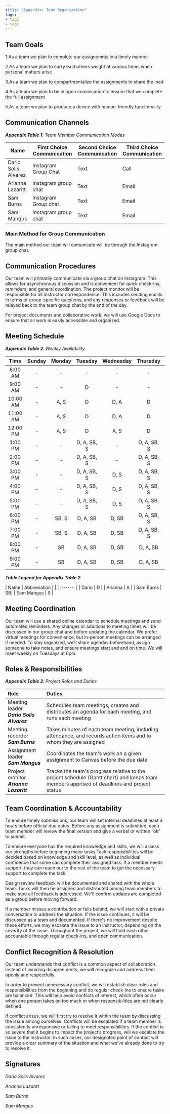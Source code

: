 ```yaml
---
title: "Appendix: Team Organization"
tags:
- tag1
- tag2
---
```


## Team Goals

1.As a team we plan to complete our assignemnts in a timely manner

2.As a team we plan to carry eachothers weight at various times when personal matters arise

3.As a team we plan to compartmentalize the assignments to share the load

4.As a team we plan to be in open cominication to ensure that we complete the full assignment

5.As a team we plan to produce a device with human-friendly functionality

## Communication Channels

_**Appendix Table 1**: Team Member Communication Modes_

|Name                 | First Choice Communication | Second Choice Communication | Third Choice Communication |
|---------------------|----------------------------|-----------------------------|----------------------------|
|Dario Solis Alvarez |  Instagram Group Chat | Text | Call |
|Arianna Lazaritt |  Instagram group chat | Text | Email |
|Sam Burns |  Instagram Group chat |  Text | Email |
|Sam Mangus |  Instagram group chat | Text | Email |

### Main Method for Group Communication

The main method our team will comunicate will be through the Instagram group chat.
 
## Communication Procedures

Our team will primarily communicate via a group chat on Instagram. This allows for asynchronous discussion and is convenient for quick check-ins, reminders, and general coordination. The project monitor will be responsible for all instructor correspondence. This includes sending emails in terms of group-specific questions, and any responses or feedback will be relayed back to the team group chat by the end of the day.

For project documents and collaborative work, we will use Google Docs to ensure that all work is easily accessible and organized.

## Meeting Schedule

_**Appendix Table 2**: Weekly Availability_

| Time | Sunday | Monday | Tuesday | Wednesday | Thursday | Friday | Saturday |
| :------: | :----: | :----: | :----: | :----: | :----: | :----: | :-----: |
| 8:00 AM | - | - | - | - | - | - | - |
| 9:00 AM | - | - | D | - | - | - | - |
| 10:00 AM | - | A, S | D | D, A | D | - | - |
| 11:00 AM | - | A, S | D | D, A | D | A | - |
| 12:00 PM | - | A, S | D | A, S | D | A | - |
| 1:00 PM | - | - | D, A, SB, S | - | D, A, SB, S | A | - |
| 2:00 PM | - | - | D, A, SB, S | - | D, A, SB, S | A | - |
| 3:00 PM | - | - | D, A, SB, S | D, S | D, A, SB, S | A | - |
| 4:00 PM | - | - | D, A, SB, S | D, S | D, A, SB, S | A | - |
| 5:00 PM | - | - | D, A, SB, S | D, S | D, A, SB, S | A | - |
| 6:00 PM | - | SB, S | D, A, SB | D, SB | D, A, SB, S | A | - |
| 7:00 PM | - | SB, S | D, A, SB | D, SB |  D, A, SB, S | A | - |
| 8:00 PM | - | SB | D, A, SB | D, SB |  D, A, SB | A | - |
| 9:00 PM | - | SB | D, A, SB | D, SB |  D, A, SB | A | - |

_**Table Legend for Appendix Table 2**_

| Name | Abbreviation |
|  | :------: |
| Dario | D |
| Arianna | A |
| Sam Burns | SB|
| Sam Mangus | S |

## Meeting Coordination

Our team will use a shared online calendar to schedule meetings and send automated reminders. Any changes or additions to meeting times will be discussed in our group chat and before updating the calendar. We prefer virtual meetings for convenience, but in-person meetings can be arranged if needed. To stay organized, we’ll share agendas beforehand, assign someone to take notes, and ensure meetings start and end on time. We will meet weekly on Tuesdays at 6pm.

## Roles & Responsibilities

_**Appendix Table 2**: Project Roles and Duties_

| **Role**          | **Duties**                                                                                                                                |
| :---------------- | :---------------------------------------------------------------------------------------------------------------------------------------- |
| Meeting leader <br> **_Dario Solis Alvarez_**    | Schedules team meetings, creates and distributes an agenda for each meeting, and runs each meeting                                        |
| Meeting recorder <br> **_Sam Burns_** | Takes minutes of each team meeting, including attendance, and records action items and to whom they are assigned                          |
| Assignment leader <br> **_Sam Mangus_** | Coordinates the team's work on a given assignment to Canvas before the due date                                                           |
| Project monitor <br> **_Arianna Lazaritt_**  | Tracks the team's progress relative to the project schedule (Gantt chart) and keeps team members apprised of deadlines and project status |



## Team Coordination & Accountability
To ensure timely submissions, our team will set internal deadlines at least 4 hours before official due dates. Before any assignment is submitted, each team member will review the final version and give a verbal or written “ok” to submit. 

To ensure everyone has the required knowledge and skills, we will assess our strengths before beginning major tasks.Task responsibilities will be decided based on knowledge and skill level, as well as individual confidence that some can complete their assigned task. If a member needs support, they can reach out to the rest of the team to get the necessary support to complete the task.

Design review feedback will be documented and shared with the whole team. Tasks will then be assigned and distributed among team members to make sure all feedback is addressed. We'll confirm updates are completed as a group before moving forward.

If a member misses a contribution or falls behind, we will start with a private conversation to address the situation. If the issue continues, it will be discussed as a team and documented. If there's no improvement despite these efforts, we may escalate the issue to an instructor, depending on the severity of the issue. Throughout the project, we will hold each other accountable through regular check-ins, and open communication.

## Conflict Recognition & Resolution

Our team understands that conflict is a common aspect of collaboration. Instead of avoiding disagreements, we will recognize and address them openly and respectfully. 

In order to prevent unnecessary conflict, we will establish clear roles and responsibilities from the beginning and do regular check-ins to ensure tasks are balanced. This will help avoid conflicts of interest, which often occur when one person takes on too much or when responsibilities are not clearly defined.

If conflict arises, we will first try to resolve it within the team by discussing the issue among ourselves. Conflicts will be escalated if a team member is consistently unresponsive or failing to meet responsibilities. If the conflict is so severe that it begins to impact the project’s progress, will we escalate the issue to the instructor. In such cases, our designated point of contact will provide a clear summary of the situation and what we’ve already done to try to resolve it.


## Signatures

_Dario Solis Alvarez_ 

_Arianna Lazaritt_ 

_Sam Burns_

_Sam Mangus_
